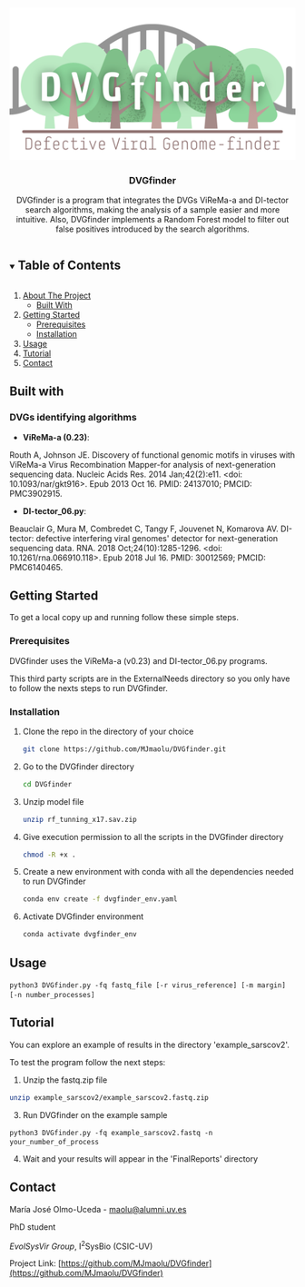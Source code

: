 <!-- PROJECT LOGO -->
<br />
<p align="center">
  <a href="https://github.com/MJmaolu/DVGfinder">
    <img src="LOGO%20DVGfinder_marron.png" alt="Logo" width="800" /*height="80"*/>
  </a>

  <h3 align="center">DVGfinder</h3>

  <p align="center">
    DVGfinder is a program that integrates the DVGs ViReMa-a and DI-tector search algorithms, making the analysis of a sample easier and more intuitive. Also, DVGfinder implements a Random Forest model to filter out false positives introduced by the search algorithms.
    <br />
  </p>
</p>



<!-- TABLE OF CONTENTS -->
<details open="open">
  <summary><h2 style="display: inline-block">Table of Contents</h2></summary>
  <ol>
    <li>
      <a href="#about-the-project">About The Project</a>
      <ul>
        <li><a href="#built-with">Built With</a></li>
      </ul>
    </li>
    <li>
      <a href="#getting-started">Getting Started</a>
      <ul>
        <li><a href="#prerequisites">Prerequisites</a></li>
        <li><a href="#installation">Installation</a></li>
      </ul>
    </li>
    <li><a href="#usage">Usage</a></li>
    <li><a href="#tutorial">Tutorial</a></li>    
    <li><a href="#contact">Contact</a></li>
  </ol>
</details>

<!-- BUILT WITH -->
## Built with
### DVGs identifying algorithms

* **ViReMa-a (0.23)**:

Routh A, Johnson JE. Discovery of functional genomic motifs in viruses with ViReMa-a Virus Recombination Mapper-for analysis of next-generation sequencing data. Nucleic Acids Res. 2014 Jan;42(2):e11. <doi: 10.1093/nar/gkt916>. Epub 2013 Oct 16. PMID: 24137010; PMCID: PMC3902915.
  

* **DI-tector_06.py**: 

Beauclair G, Mura M, Combredet C, Tangy F, Jouvenet N, Komarova AV. DI-tector: defective interfering viral genomes' detector for next-generation sequencing data. RNA. 2018 Oct;24(10):1285-1296. <doi: 10.1261/rna.066910.118>. Epub 2018 Jul 16. PMID: 30012569; PMCID: PMC6140465.
 
  

<!-- GETTING STARTED -->
## Getting Started

To get a local copy up and running follow these simple steps.

### Prerequisites

DVGfinder uses the ViReMa-a (v0.23) and DI-tector_06.py programs. 

This third party scripts are in the ExternalNeeds directory so you only have to follow the nexts steps to run DVGfinder.


### Installation

1. Clone the repo in the directory of your choice
   ```sh
   git clone https://github.com/MJmaolu/DVGfinder.git
   ```

2. Go to the DVGfinder directory
   ```sh
   cd DVGfinder
   ```
   
3. Unzip model file
   ```sh
   unzip rf_tunning_x17.sav.zip
   ```
   
4. Give execution permission to all the scripts in the DVGfinder directory
   ```sh
   chmod -R +x .
   ```
5. Create a new environment with conda with all the dependencies needed to run DVGfinder
   ```sh
   conda env create -f dvgfinder_env.yaml
   ```
   
6. Activate DVGfinder environment 
   ```sh
   conda activate dvgfinder_env
   ```

<!-- USAGE EXAMPLES -->
## Usage

```python3 DVGfinder.py -fq fastq_file [-r virus_reference] [-m margin] [-n number_processes]```

<!-- TUTORIAL -->

## Tutorial

You can explore an example of results in the directory 'example_sarscov2'. 

To test the program follow the next steps:

1. Unzip the fastq.zip file
```sh
unzip example_sarscov2/example_sarscov2.fastq.zip
```

3. Run DVGfinder on the example sample

```
python3 DVGfinder.py -fq example_sarscov2.fastq -n your_number_of_process
```

4. Wait and your results will appear in the 'FinalReports' directory


<!-- CONTACT -->
## Contact

María José Olmo-Uceda - maolu@alumni.uv.es

PhD student

*EvolSysVir Group*, I<sup>2</sup>SysBio (CSIC-UV) 

Project Link: [https://github.com/MJmaolu/DVGfinder](https://github.com/MJmaolu/DVGfinder)



<!-- MARKDOWN LINKS & IMAGES -->
<!-- https://www.markdownguide.org/basic-syntax/#reference-style-links -->
[contributors-shield]: https://img.shields.io/github/contributors/MJmaolu/DVGfinder.svg?style=for-the-badge
[contributors-url]: https://github.com/MJmaolu/DVGfinder/graphs/contributors
[forks-shield]: https://img.shields.io/github/forks/MJmaolu/DVGfinder.svg?style=for-the-badge
[forks-url]: https://github.com/MJmaolu/DVGfinder/network/members
[stars-shield]: https://img.shields.io/github/stars/MJmaolu/DVGfinder.svg?style=for-the-badge
[stars-url]: https://github.com/MJmaolu/DVGfinder/stargazers
[issues-shield]: https://img.shields.io/github/issues/MJmaolu/DVGfinder.svg?style=for-the-badge
[issues-url]: https://github.com/gMJmaolu/DVGfinder/issues
[license-shield]: https://img.shields.io/github/license/MJmaolu/DVGfinder.svg?style=for-the-badge
[license-url]: https://github.com/MJmaolu/DVGfinder/blob/master/LICENSE.txt
[linkedin-shield]: https://img.shields.io/badge/-LinkedIn-black.svg?style=for-the-badge&logo=linkedin&colorB=555
[linkedin-url]: www.linkedin.com/in/maria-jose-olmo-uceda
